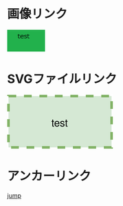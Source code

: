 
# 画像リンク

![Figure: component](/pictures/test.png)


# SVGファイルリンク

![Figure: component](/pictures/test.svg)

# <a name="section1"> アンカーリンク 

[jump](#section1)
